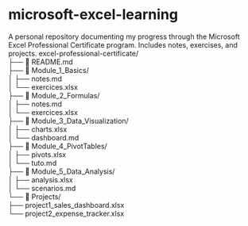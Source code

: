 # microsoft-excel-learning
A personal repository documenting my progress through the Microsoft Excel Professional Certificate program. Includes notes, exercises, and projects.
excel-professional-certificate/             
├── 📄 README.md                 
├── 📁 Module_1_Basics/           
│   ├── notes.md                        
│   └── exercices.xlsx                    
├── 📁 Module_2_Formulas/                
│   ├── notes.md                 
│   └── exercices.xlsx                  
├── 📁 Module_3_Data_Visualization/                      
│   ├── charts.xlsx                 
│   └── dashboard.md                 
├── 📁 Module_4_PivotTables/                  
│   ├── pivots.xlsx                   
│   └── tuto.md                  
├── 📁 Module_5_Data_Analysis/              
│   ├── analysis.xlsx               
│   └── scenarios.md                
└── 📁 Projects/                    
    ├── project1_sales_dashboard.xlsx                  
    └── project2_expense_tracker.xlsx             
